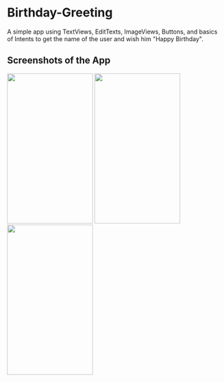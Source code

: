 # Birthday-Greeting
A simple app using TextViews, EditTexts, ImageViews, Buttons, and basics of Intents to get the name of the user and wish him "Happy Birthday".

## Screenshots of the App
<img src="https://user-images.githubusercontent.com/76843281/105074769-d5a37200-5aae-11eb-8b6d-b77215cd2436.jpg" width="200" height="350"> <img src="https://user-images.githubusercontent.com/76843281/105074776-d76d3580-5aae-11eb-9106-4f348da936d8.jpg" width="200" height="350"> <img  src="https://user-images.githubusercontent.com/76843281/105074781-d89e6280-5aae-11eb-81db-b84dce75c8c5.jpg" width="200" height="350">
